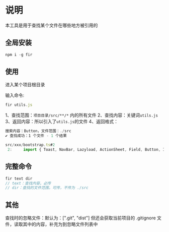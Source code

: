 # 说明

本工具是用于查找某个文件在哪些地方被引用的

## 全局安装

```ts
npm i -g fir
```

## 使用

进入某个项目根目录

输入命令:

```ts
fir utils.js
```

1、查找范围：`项目目录/src/**/*` 内的所有文件
2、查找内容：关键词`utils.js`
3、返回内容：所以引入了`utils.js`的文件
4、返回格式：

```ts
搜索内容：Button，文件范围：./src
✔ 查找成功：1 个文件 - 1 个结果

src/xxx/bootstrap.ts#2
 2:     import { Toast, NavBar, Lazyload, ActionSheet, Field, Button, Icon, CountDown } from "vant"
```

## 完整命令

```ts
fir text dir
// text：查找内容，必传
// dir：查找的文件范围，可传，不传为 ./src
```

## 其他

查找时的忽略文件：默认为：[".git", "dist"]
但还会获取当前项目的 .gitignore 文件，读取其中的内容，补充为到忽略文件列表中
